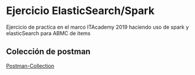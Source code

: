 # Ejercicio ElasticSearch/Spark

Ejercicio de practica en el marco ITAcademy 2019 haciendo uso de spark y elasticSearch para ABMC de items

## Colección de postman

[Postman-Collection](https://www.getpostman.com/collections/823aa7ce444081cae27e) 
